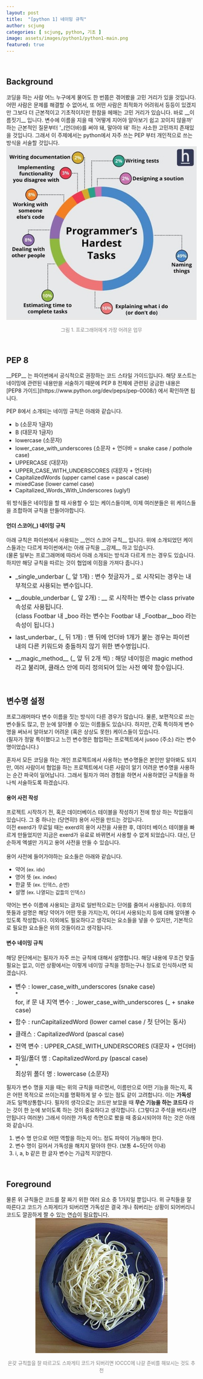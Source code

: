 ```yaml
---
layout: post
title:  "[python 1] 네이밍 규칙"
author: scjung
categories: [ scjung, python, 기초 ]
image: assets/images/python1/python1-main.png
featured: true
---
```


<br>
<h2>Background</h2>
코딩을 하는 사람 어느 누구에게 물어도 한 번쯤은 겪어봤을 고민 거리가 있을 것입니다. 어떤 사람은 문제를 해결할 수 없어서, 또 어떤 사람은 최적화가 어려워서 등등이 있겠지만 그보다 더 근본적이고 기초적이지만 한참을 헤매는 고민 거리가 있습니다. 바로 __이름짓기__ 입니다.
변수에 이름을 지을 때 '어떻게 지어야 알아보기 쉽고 꼬이지 않을까' 하는 근본적인 질문부터 '_(언더바)를 써야 돼, 말아야 돼' 하는 사소한 고민까지 존재있을 것입니다.
그래서 이 주제에서는 python에서 자주 쓰는 PEP 부터 개인적으로 쓰는 방식을 서술할 것입니다.

<p align="center" style="margin:0"><img src="/assets/images/python1/python1-1.jpeg"></p>
<p align="center" style="color:gray; font-size: 0.8rem">그림 1. 프로그래머에게 가장 어려운 업무</p>

<br>
<h2>PEP 8</h2>
__PEP__ 는 파이썬에서 공식적으로 권장하는 코드 스타일 가이드입니다.
해당 포스트는 네이밍에 관련된 내용만을 서술하기 때문에 PEP 8 전체에 관련된 궁금한 내용은 [PEP8 가이드](https://www.python.org/dev/peps/pep-0008/) 에서 확인하면 됩니다.

PEP 8에서 소개되는 네이밍 규칙은 아래와 같습니다.

* <p style="font-size:0.9rem; margin:0">b (소문자 1글자)</p>
* <p style="font-size:0.9rem; margin:0">B (대문자 1글자)</p>
* <p style="font-size:0.9rem; margin:0">lowercase (소문자)</p>
* <p style="font-size:0.9rem; margin:0">lower_case_with_underscores (소문자 + 언더바 = snake case / pothole case)</p>
* <p style="font-size:0.9rem; margin:0">UPPERCASE (대문자)</p>
* <p style="font-size:0.9rem; margin:0">UPPER_CASE_WITH_UNDERSCORES (대문자 + 언더바)</p>
* <p style="font-size:0.9rem; margin:0">CapitalizedWords (upper camel case = pascal case)</p>
* <p style="font-size:0.9rem; margin:0">mixedCase (lower camel case)</p>
* <p style="font-size:0.9rem; margin:0">Capitalized_Words_With_Underscores (ugly!)</p>

위 방식들은 네이밍을 할 때 사용할 수 있는 케이스들이며, 이제 여러분들은 위 케이스들을 조합하여 규칙을 만들어야합니다.

<h4>언더 스코어(_) 네이밍 규칙</h4>
아래 규칙은 파이썬에서 사용되는 __언더 스코어 규칙__ 입니다. 위에 소개되었던 케이스들과는 다르게 파이썬에서는 아래 규칙을 __강제__ 하고 있습니다. <br>
(물론 일부는 프로그래머에 따라서 아래 소개되는 방식과 다르게 쓰는 경우도 있습니다. 하지만 해당 규칙을 따르는 것이 협업에 이점을 가져다 줍니다.)

* <p style="font-size:1rem; margin: 0; margin-bottom: 0.5rem">_single_underbar (_ 앞 1개) : 변수 첫글자가 _ 로 시작되는 경우는 내부적으로 사용되는 변수입니다.</p>
* <p style="font-size:1rem; margin: 0; margin-bottom: 0.5rem">__double_underbar (_ 앞 2개) : __ 로 시작하는 변수는 class private 속성로 사용됩니다. <br>(class Footbar 내 _boo 라는 변수는 Footbar 내 _Footbar__boo 라는 속성이 됩니다.)</p>
* <p style="font-size:1rem; margin: 0; margin-bottom: 0.5rem">last_underbar_ (_ 뒤 1개) : 맨 뒤에 언더바 1개가 붙는 경우는 파이썬 내의 다른 키워드와 충돌하지 않기 위한 변수명입니다.</p>
* <p style="font-size:1rem; margin: 0">__magic_method__ (_ 앞 뒤 2개 씩) : 해당 네이밍은 magic method라고 불리며, 클래스 안에 미리 정의되어 있는 사전 예약 함수입니다.</p>

<br>
<h2>변수명 설정</h2>
<p>
프로그래머마다 변수 이름을 짓는 방식이 다른 경우가 많습니다. 물론, 보편적으로 쓰는 변수들도 많고, 한 눈에 알아볼 수 있는 이름들도 있습니다. 하지만, 간혹 특이하게 변수명을 써놔서 알아보기 어려운 (혹은 상상도 못한) 케이스들이 있습니다.<br>
(필자가 정말 특이했다고 느낀 변수명은 협업하는 프로젝트에서 jusoo (주소) 라는 변수명이었습니다.)<br>
</p>
<p>혼자서 모든 코딩을 하는 개인 프로젝트에서 사용하는 변수명들은 본인만 알아봐도 되지만, 여러 사람이서 협업을 하는 프로젝트에서 다른 사람이 알기 어려운 변수명을 사용하는 순간 파국이 일어납니다. 그래서 필자가 여러 경험을 하면서 사용하였던 규칙들을 하나씩 서술하도록 하겠습니다.</p>

<h4>용어 사전 작성</h4>
<p>프로젝트 시작하기 전, 혹은 데이터베이스 테이블을 작성하기 전에 항상 하는 작업들이 있습니다. 그 중 하나는 (당연히!) 용어 사전을 만드는 것입니다.<br>
이전 exerd가 무료일 때는 exerd의 용어 사전을 사용한 후, 데이터 베이스 테이블을 빠르게 만들었지만 지금은 exerd가 유료로 바뀌면서 사용할 수 없게 되었습니다. 대신, 단순하게 엑셀만 가지고 용어 사전을 만들 수 있습니다. <br><br>
용어 사전에 들어가야하는 요소들은 아래와 같습니다.
</p>

* 약어 <span style="font-size:0.8rem">(ex. idx)</span>
* 영어 뜻 <span style="font-size:0.8rem">(ex. index)</span>
* 한글 뜻 <span style="font-size:0.8rem">(ex. 인덱스, 순번)</span>
* 설명 <span style="font-size:0.8rem">(ex. 나열되는 값들의 인덱스)</span>

<p>약어는 변수 이름에 사용되는 글자로 일반적으로는 단어를 줄여서 사용됩니다. 이후의 뜻들과 설명은 해당 약어가 어떤 뜻을 가지는지, 어디서 사용되는지 등에 대해 알아볼 수 있도록 작성합니다. 이외에도 필요하다고 생각되는 요소들을 넣을 수 있지만, 기본적으로 필요한 요소들은 위의 것들이라고 생각됩니다.</p>

<h4>변수 네이밍 규칙</h4>
<p>해당 문단에서는 필자가 자주 쓰는 규칙에 대해서 설명합니다. 해당 내용에 무조건 맞출 필요는 없고, 이런 상황에서는 이렇게 네이밍 규칙을 정하는구나 정도로 인식하시면 되겠습니다.</p>

* <p style="font-size:1rem; margin: 0">변수 : lower_case_with_underscores (snake case)</p>
    * <p style="font-size:1rem; margin: 0; margin-bottom: 0.5rem">for, if 문 내 지역 변수 : _lower_case_with_underscores (_ + snake case)</p>
* <p style="font-size:1rem; margin: 0; margin-bottom: 0.5rem">함수 : runCapitalizedWord (lower camel case / 첫 단어는 동사)</p>
* <p style="font-size:1rem; margin: 0; margin-bottom: 0.5rem">클래스 : CapitalizedWord (pascal case)</p>
* <p style="font-size:1rem; margin: 0; margin-bottom: 0.5rem">전역 변수 : UPPER_CASE_WITH_UNDERSCORES (대문자 + 언더바)</p>
* <p style="font-size:1rem; margin: 0">파일/폴더 명 : CapitalizedWord.py (pascal case)</p>
    * <p style="font-size:1rem; margin: 0; margin-bottom: 0.5rem">최상위 폴더 명 : lowercase (소문자)</p>

필자가 변수 명을 지을 때는 위의 규칙을 따르면서, 이름만으로 어떤 기능을 하는지, 혹은 어떤 목적으로 쓰이는지를 명확하게 알 수 있는 점도 같이 고려합니다. 이는 __가독성__ 과도 일맥상통합니다. 필자의 생각으로는 코드만 보았을 때 __무슨 기능을 하는 코드다__ 라는 것이 한 눈에 보이도록 하는 것이 중요하다고 생각합니다. (그렇다고 주석을 버리시면 안됩니다 여러분) 그래서 이러한 가독성 측면으로 봤을 때 중요시되어야 하는 것은 아래와 같습니다.

1. 변수 명 만으로 어떤 역할을 하는지 어느 정도 파악이 가능해야 한다.
2. 변수 명이 길어서 가독성을 해치지 말아야 한다. (보통 4~5단어 이내)
3. i, a, b 같은 한 글자 변수는 가급적 지양한다.

<br>
<h2>Foreground</h2>
물론 위 규칙들은 코드를 잘 짜기 위한 여러 요소 중 1가지일 뿐입니다. 위 규칙들을 잘 따른다고 코드가 스파게티가 되버리면 가독성은 결국 개나 줘버리는 상황이 되어버리니 코드도 깔끔하게 짤 수 있는 연습이 필요합니다.

<p align="center" style="margin:0"><img src="/assets/images/python1/python1-2.jpg"></p>
<p align="center" style="color:gray; font-size: 0.8rem">온갖 규칙들을 잘 따르고도 스파게티 코드가 되버리면 IOCCC에 나갈 준비를 해보시는 것도 추천</p>
